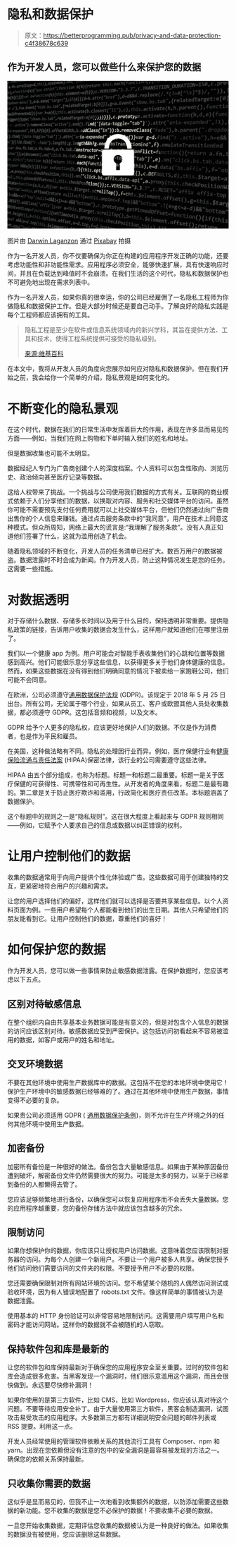 # 隐私和数据保护

> 原文：<https://betterprogramming.pub/privacy-and-data-protection-c4f38678c639>

## 作为开发人员，您可以做些什么来保护您的数据

![](img/89997dc7f56e3102e4401a210bd65881.png)

图片由 [Darwin Laganzon](https://pixabay.com/nl/users/typographyimages-3575871/?utm_source=link-attribution&utm_medium=referral&utm_campaign=image&utm_content=1944688) 通过 [Pixabay](https://pixabay.com/nl/?utm_source=link-attribution&utm_medium=referral&utm_campaign=image&utm_content=1944688) 拍摄

作为一名开发人员，你不仅要确保为你正在构建的应用程序开发正确的功能，还要考虑功能性和非功能性需求。应用程序必须安全，能够快速扩展，具有快速响应时间，并且在负载达到峰值时不会崩溃。在我们生活的这个时代，隐私和数据保护也不可避免地出现在需求列表中。

作为一名开发人员，如果你真的很幸运，你的公司已经雇佣了一名隐私工程师为你做隐私和数据保护工作。但是大部分时候还是要自己动手。了解良好的隐私实践是每个工程师都应该拥有的工具。

> 隐私工程是至少在软件或信息系统领域内的新兴学科，其旨在提供方法、工具和技术，使得工程系统提供可接受的隐私级别。
> 
> [来源:维基百科](https://en.wikipedia.org/wiki/Privacy_engineering)

在本文中，我将从开发人员的角度向您展示如何应对隐私和数据保护。但在我们开始之前，我会给你一个简单的介绍，隐私景观是如何变化的。

# 不断变化的隐私景观

在这个时代，数据在我们的日常生活中发挥着巨大的作用，表现在许多显而易见的方面——例如，当我们在网上购物和下单时输入我们的姓名和地址。

但是数据收集也可能不太明显。

数据经纪人专门为广告商创建个人的深度档案。个人资料可以包含性取向、浏览历史、政治倾向甚至医疗记录等数据。

这给人权带来了挑战。一个挑战与公司使用我们数据的方式有关。互联网的商业模式依赖于人们分享他们的数据，以换取对内容、服务和社交媒体平台的访问。虽然你可能不需要预先支付任何费用就可以上社交媒体平台，但他们仍然通过向广告商出售你的个人信息来赚钱。通过点击服务条款中的“我同意”，用户在技术上同意这种模式。但众所周知，网络上最大的谎言是:“我理解了服务条款”。没有人真正知道他们签署了什么，这就为滥用创造了机会。

随着隐私领域的不断变化，开发人员的任务清单已经扩大。数百万用户的数据被盗。数据泄露时不时会成为新闻。作为开发人员，防止这种情况发生是您的任务。这需要一些措施。

# 对数据透明

对于存储什么数据、存储多长时间以及用于什么目的，保持透明非常重要。提供隐私政策的链接，告诉用户收集的数据会发生什么，这样用户就知道他们在哪里注册了。

我们以一个健康 app 为例。用户可能会对智能手表收集他们的心跳和位置等数据感到高兴。他们可能很乐意分享这些信息，以获得更多关于他们身体健康的信息。然而，如果这些数据在没有得到他们明确同意的情况下被卖给一家跑鞋公司，他们可能不会同意。

在欧洲，公司必须遵守[通用数据保护法规](https://en.wikipedia.org/wiki/General_Data_Protection_Regulation) (GDPR)。该规定于 2018 年 5 月 25 日出台。所有公司，无论属于哪个行业，如果从员工、客户或欧盟其他人员处收集数据，都必须遵守 GDPR。这包括音频和视频，以及文本。

GDPR 给予个人更多的隐私权，应该更好地保护人们的数据。不仅是作为消费者，也是作为平民和雇员。

在美国，这种做法略有不同。隐私的处理因行业而异。例如，医疗保健行业有[健康保险流通与责任法案](https://en.wikipedia.org/wiki/Health_Insurance_Portability_and_Accountability_Act) (HIPAA)保密法律，该行业的公司需要遵守这些法律。

HIPAA 由五个部分组成，也称为标题。标题一和标题二最重要。标题一是关于医疗保健的可获得性、可携带性和可再生性。从开发者的角度来看，标题二是最有趣的。第二章是关于防止医疗欺诈和滥用，行政简化和医疗责任改革。本标题涵盖了数据保护。

这个标题中的规则之一是“隐私规则”。这在很大程度上看起来与 GDPR 规则相同——例如，它赋予个人要求自己的信息或数据以纠正错误的权利。

# 让用户控制他们的数据

收集的数据通常用于向用户提供个性化体验或广告。这些数据可用于创建独特的交互，更紧密地符合用户的兴趣和需求。

让您的用户选择他们的偏好，这样他们就可以选择是否要共享某些信息。以个人资料页面为例。一些用户希望每个人都能看到他们的出生日期。其他人只希望他们的朋友能看到它。让用户控制他们的数据，尊重他们的喜好！

# 如何保护您的数据

作为开发人员，您可以做一些事情来防止敏感数据泄露。在保护数据时，您应该考虑以下五点。

## 区别对待敏感信息

在整个组织内自由共享基本业务数据可能是有意义的，但是对包含个人信息的数据的访问应该区别对待。敏感数据应受到严密保护。这包括访问初看起来不容易被滥用的数据，如客户或用户的姓名和地址。

## 交叉环境数据

不要在其他环境中使用生产数据库中的数据。这包括不在您的本地环境中使用它！保护生产环境中的敏感数据已经够难的了。通过在其他环境中使用生产数据，事情变得不必要的复杂。

如果贵公司必须适用 GDPR ( [通用数据保护条例](https://en.wikipedia.org/wiki/General_Data_Protection_Regulation))，则不允许在生产环境之外的任何其他环境中使用生产数据。

## 加密备份

加密所有备份是一种很好的做法。备份包含大量敏感信息。如果由于某种原因备份遭到破坏，解密备份文件仍然需要很大的努力。可能是太多的努力，以至于已经拿到备份的人都懒得去管了。

您应该足够频繁地进行备份，以确保您可以恢复应用程序而不会丢失大量数据。您的应用程序越重要，您的备份存储方法中就应该包含越多的冗余。

## 限制访问

如果你想保护你的数据，你应该只让授权用户访问数据。这意味着您应该限制对服务器的访问。为每个人创建一个新用户。不要让一个用户被多人共享。确保您授予他们访问他们需要访问的文件夹的权限。不要授予用户不必要的权限。

您还需要确保限制对所有网站环境的访问。您不希望某个随机的人偶然访问测试或验收环境，因为有人错误地配置了 robots.txt 文件。像这样简单的事情被认为是数据泄露。

使用基本的 HTTP 身份验证可以非常容易地限制访问。这需要用户填写用户名和密码才能访问网站。这样你的数据就不会被随机的人窃取。

## 保持软件包和库是最新的

让您的软件包和库保持最新对于确保您的应用程序安全至关重要。过时的软件包和库会造成很多危害。当黑客发现一个漏洞时，他们很乐意滥用这个漏洞，而且会很快做到。永远要尽快修补漏洞！

如果你使用的是第三方软件，比如 CMS，比如 Wordpress，你应该认真对待这个问题。不要等待应用安全补丁。由于大量使用第三方软件，黑客会制造漏洞，试图攻击易受攻击的应用程序。大多数第三方都有详细说明安全问题的邮件列表或 RSS 提要。利用这一点。

开发人员经常使用的管理软件依赖关系的其他流行工具有 Composer、npm 和 yarn。出现在您依赖但没有注意的包中的安全漏洞是最容易被发现的方法之一。确保您的依赖关系保持最新。

## 只收集你需要的数据

这似乎是显而易见的，但我不止一次地看到收集额外的数据，以防添加需要这些数据的新功能。您不收集的数据是您不必保护的数据！不要收集不必要的数据。

一旦您开始收集数据，定期评估您收集的数据被认为是一种良好的做法。如果收集的数据没有被使用，您应该删除这些数据。